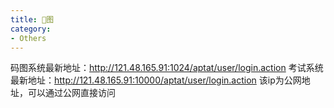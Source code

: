 ```yaml
---
title: 🐴图
category:
- Others
---
```


码图系统最新地址：http://121.48.165.91:1024/aptat/user/login.action
考试系统最新地址：http://121.48.165.91:10000/aptat/user/login.action
该ip为公网地址，可以通过公网直接访问
